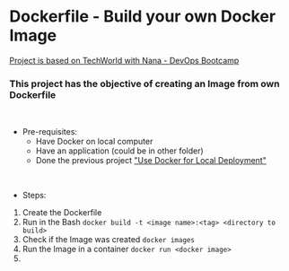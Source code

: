 # Dockerfile - Build your own Docker Image

[Project is based on TechWorld with Nana - DevOps Bootcamp](https://www.techworld-with-nana.com/devops-bootcamp)

### This project has the objective of creating an Image from own Dockerfile
<br />

- Pre-requisites:
  - Have Docker on local computer
  - Have an application (could be in other folder)
  - Done the previous project ["Use Docker for Local Deployment"](https://github.com/MarceloKawasaki/DevOps-Projects/tree/main/Containers%20withs%20Docker/Use%20Docker%20for%20local%20development)
<br />
 
- Steps:
1. Create the Dockerfile
2. Run in the Bash ```docker build -t <image name>:<tag> <directory to build>```
3. Check if the Image was created ```docker images```
4. Run the Image in a container ```docker run <docker image>```
5. 


